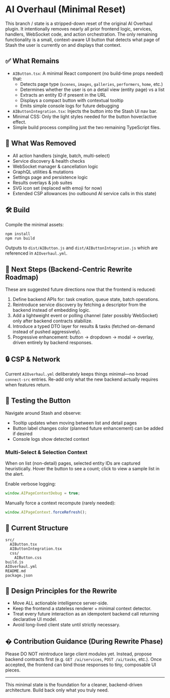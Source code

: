 # AI Overhaul (Minimal Reset)

This branch / state is a stripped-down reset of the original AI Overhaul plugin. It intentionally removes nearly all prior frontend logic, services, handlers, WebSocket code, and action orchestration. The only remaining functionality is a small, context-aware UI button that detects what page of Stash the user is currently on and displays that context.

## ✅ What Remains

- `AIButton.tsx`: A minimal React component (no build-time props needed) that:
  - Detects page type (`scenes`, `images`, `galleries`, `performers`, `home`, etc.)
  - Determines whether the user is on a detail view (entity page) vs a list
  - Extracts an entity ID if present in the URL
  - Displays a compact button with contextual tooltip
  - Emits simple console logs for future debugging
- `AIButtonIntegration.tsx`: Injects the button into the Stash UI nav bar.
- Minimal CSS: Only the light styles needed for the button hover/active effect.
- Simple build process compiling just the two remaining TypeScript files.

## 🧹 What Was Removed

- All action handlers (single, batch, multi-select)
- Service discovery & health checks
- WebSocket manager & cancellation logic
- GraphQL utilities & mutations
- Settings page and persistence logic
- Results overlays & job suites
- SVG icon set (replaced with emoji for now)
- Extended CSP allowances (no outbound AI service calls in this state)

## 🛠 Build

Compile the minimal assets:

```
npm install
npm run build
```

Outputs to `dist/AIButton.js` and `dist/AIButtonIntegration.js` which are referenced in `AIOverhaul.yml`.

## 🔭 Next Steps (Backend-Centric Rewrite Roadmap)

These are suggested future directions now that the frontend is reduced:

1. Define backend APIs for: task creation, queue state, batch operations.
2. Reintroduce service discovery by fetching a descriptor from the backend instead of embedding logic.
3. Add a lightweight event or polling channel (later possibly WebSocket) only after backend contracts stabilize.
4. Introduce a typed DTO layer for results & tasks (fetched on-demand instead of pushed aggressively).
5. Progressive enhancement: button → dropdown → modal → overlay, driven entirely by backend responses.

## 🔒 CSP & Network

Current `AIOverhaul.yml` deliberately keeps things minimal—no broad `connect-src` entries. Re-add only what the new backend actually requires when features return.

## 🧪 Testing the Button

Navigate around Stash and observe:
- Tooltip updates when moving between list and detail pages
- Button label changes color (planned future enhancement) can be added if desired
- Console logs show detected context

### Multi-Select & Selection Context
When on list (non-detail) pages, selected entity IDs are captured heuristically. Hover the button to see a count; click to view a sample list in the alert.

Enable verbose logging:
```js
window.AIPageContextDebug = true;
```
Manually force a context recompute (rarely needed):
```js
window.AIPageContext.forceRefresh();
```

## 📁 Current Structure

```
src/
  AIButton.tsx
  AIButtonIntegration.tsx
  css/
    AIButton.css
build.js
AIOverhaul.yml
README.md
package.json
```

## 🧩 Design Principles for the Rewrite

- Move ALL actionable intelligence server-side.
- Keep the frontend a stateless renderer + minimal context detector.
- Treat every future interaction as an idempotent backend call returning declarative UI model.
- Avoid long-lived client state until strictly necessary.

## � Contribution Guidance (During Rewrite Phase)

Please DO NOT reintroduce large client modules yet. Instead, propose backend contracts first (e.g. `GET /ai/services`, `POST /ai/tasks`, etc.). Once accepted, the frontend can bind those responses to tiny, composable UI pieces.

---
This minimal state is the foundation for a cleaner, backend-driven architecture. Build back only what you truly need.